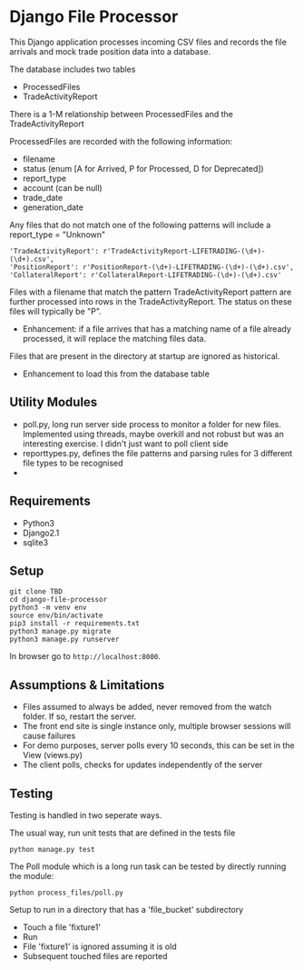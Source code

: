 # Django File Processor

This Django application processes incoming CSV files and records the file arrivals and mock trade position data into a database.

The database includes two tables
- ProcessedFiles
- TradeActivityReport

There is a 1-M relationship between ProcessedFiles and the TradeActivityReport

ProcessedFiles are recorded with the following information:
- filename
- status (enum [A for Arrived, P for Processed, D for Deprecated])
- report_type
- account (can be null)
- trade_date
- generation_date

Any files that do not match one of the following patterns will include a report_type = "Unknown"
```
'TradeActivityReport': r'TradeActivityReport-LIFETRADING-(\d+)-(\d+).csv',
'PositionReport': r'PositionReport-(\d+)-LIFETRADING-(\d+)-(\d+).csv',
'CollateralReport': r'CollateralReport-LIFETRADING-(\d+)-(\d+).csv'
```

Files with a filename that match the pattern TradeActivityReport pattern are further processed into rows in the TradeActivityReport. The status on these files will typically be "P".

- Enhancement: if a file arrives that has a matching name of a file already processed, it will replace the matching files data.

Files that are present in the directory at startup are ignored as historical.
  - Enhancement to load this from the database table

## Utility Modules
- poll.py, long run server side process to monitor a folder for new files.  Implemented using threads, maybe overkill and not robust but was an interesting exercise.  I didn't just want to poll client side
- reporttypes.py, defines the file patterns and parsing rules for 3 different file types to be recognised
-

## Requirements

 - Python3
 - Django2.1
 - sqlite3

## Setup

 ```
 git clone TBD
 cd django-file-processor
 python3 -m venv env
 source env/bin/activate
 pip3 install -r requirements.txt
 python3 manage.py migrate
 python3 manage.py runserver
 ```
 In browser go to `http://localhost:8000`.

## Assumptions & Limitations
 - Files assumed to always be added, never removed from the watch folder.  If so, restart the server.
 - The front end site is single instance only, multiple browser sessions will cause failures
 - For demo purposes, server polls every 10 seconds, this can be set in the View (views.py)
 - The client polls, checks for updates independently of the server

## Testing
Testing is handled in two seperate ways.

The usual way, run unit tests that are defined in the tests file
```
python manage.py test
```

The Poll module which is a long run task can be tested by directly running the module:
```
python process_files/poll.py
```
Setup to run in a directory that has a 'file_bucket' subdirectory
- Touch a file 'fixture1'
- Run
- File 'fixture1' is ignored assuming it is old
- Subsequent touched files are reported
